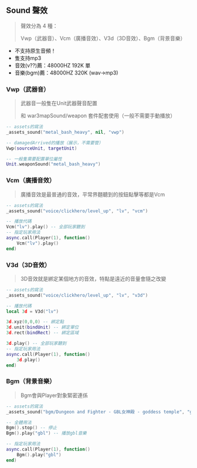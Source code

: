 ## Sound 聲效

> 聲效分為 4 種：
>
> Vwp（武器音）、Vcm（廣播音效）、V3d（3D音效）、Bgm（背景音樂）

* 不支持原生音頻！
* 隻支持mp3
* 音效(v??)薦：48000HZ 192K 單
* 音樂(bgm)薦：48000HZ 320K (wav->mp3)

### Vwp（武器音）

> 武器音一般隻在Unit武器聲音配置
>
> 和 war3mapSound/weapon 套件配套使用（一般不需要手動播放）

```lua
-- assets的寫法
_assets_sound("metal_bash_heavy", nil, "vwp")

-- damagedArrived的播放（展示，不需要管）
Vwp(sourceUnit, targetUnit)

-- 一般隻需要配置單位屬性
Unit.weaponSound("metal_bash_heavy")
```

### Vcm（廣播音效）

> 廣播音效是最普通的音效，平常界麵聽到的按鈕點擊等都是Vcm

```lua
-- assets的寫法
_assets_sound("voice/clickhero/level_up", "lv", "vcm")

-- 播放代碼
Vcm("lv").play() -- 全部玩家聽到
-- 指定玩家用法
async.call(Player(1), function()
    Vcm("lv").play()
end)
```

### V3d（3D音效）

> 3D音效就是綁定某個地方的音效，特點是遠近的音量會隨之改變

```lua
-- assets的寫法
_assets_sound("voice/clickhero/level_up", "lv", "v3d")

-- 播放代碼
local 3d = V3d("lv")

3d.xyz(0,0,0) -- 綁定點
3d.unit(bindUnit) -- 綁定單位
3d.rect(bindRect) -- 綁定區域

3d.play() -- 全部玩家聽到
-- 指定玩家用法
async.call(Player(1), function()
    3d.play()
end)
```

### Bgm（背景音樂）

> Bgm會與Player對象緊密連係

```lua
-- assets的寫法
_assets_sound("bgm/Dungeon and Fighter - GBL女神殿 - goddess temple", "gbl", "bgm")

-- 全體用法
Bgm().stop() -- 停止
Bgm().play("gbl") -- 播放gbl音樂

-- 指定玩家用法
async.call(Player(1), function()
    Bgm().play("gbl")
end)
```

